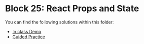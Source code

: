 # Block 25: React Props and State

You can find the following solutions within this folder:

* [In class Demo](./demo_solution/)
* [Guided Practice](./guided_practice/)
